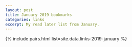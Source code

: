 ```yaml
---
layout: post
title: January 2019 bookmarks
categories: links
excerpt: My read later list from January.
---
```


{% include pairs.html list=site.data.links-2019-january %}
